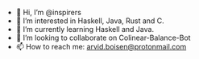 - 👋 Hi, I’m @inspirers
- 👀 I’m interested in Haskell, Java, Rust and C.
- 🌱 I’m currently learning Haskell and Java.
- 💞️ I’m looking to collaborate on Colinear-Balance-Bot
- 📫 How to reach me: arvid.boisen@protonmail.com

<!---
inspirers/inspirers is a ✨ special ✨ repository because its `README.md` (this file) appears on your GitHub profile.
You can click the Preview link to take a look at your changes.
--->
